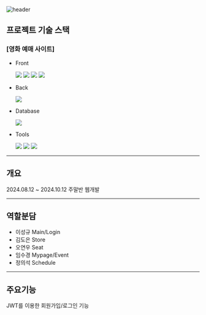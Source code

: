 ![header](https://capsule-render.vercel.app/api?type=soft&color=auto&height=100&section=header&text=Movie%20Ticket&fontSize=40)

## 프로젝트 기술 스택

### [영화 예매 사이트]

- Front

  <img src="https://img.shields.io/badge/react-61DAFB.svg?&style=for-the-badge&logo=react&logoColor=black" />
  <img src="https://img.shields.io/badge/tailwindcss-06B6D4?style=for-the-badge&logo=tailwindcss&logoColor=white" />
  <img src="https://img.shields.io/badge/mui-007FFF?style=for-the-badge&logo=mui&logoColor=white" />
  <img src="https://img.shields.io/badge/axios-5A29E4?style=for-the-badge&logo=axios&logoColor=white" />

- Back

  <img src="https://img.shields.io/badge/springboot-6DB33F.svg?&style=for-the-badge&logo=springboot&logoColor=white" />

- Database

  <img src="https://img.shields.io/badge/mysql-4479A1?style=for-the-badge&logo=mysql&logoColor=white" />

- Tools

  <img src="https://img.shields.io/badge/dbeaver-382923?style=for-the-badge&logo=dbeaver&logoColor=white" />
  <img src="https://img.shields.io/badge/postman-FF6C37?style=for-the-badge&logo=postman&logoColor=white" />
  <img src="https://img.shields.io/badge/github-fdfdfd?style=for-the-badge&logo=github&logoColor=black" />
---
## 개요

2024.08.12 ~ 2024.10.12
주말반 웹개발 

---

## 역할분담

- 이성규 Main/Login
- 김도은 Store
- 오연우 Seat
- 임수경 Mypage/Event
- 정의석 Schedule

---

## 주요기능
JWT를 이용한 회원가입/로그인 기능


